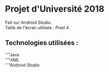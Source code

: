 # Projet d'Université 2018

Fait sur Android Studio.  
Taille de l'écran utilisée : Pixel 4

## Technologies utilisées :

''''Java  
''''XML  
''''Android Studio  
